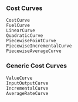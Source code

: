 ### Cost Curves
```@docs
CostCurve
FuelCurve
LinearCurve
QuadraticCurve
PiecewisePointCurve
PiecewiseIncrementalCurve
PiecewiseAverageCurve
```

### Generic Cost Curves
```@docs
ValueCurve
InputOutputCurve
IncrementalCurve
AverageRateCurve
```